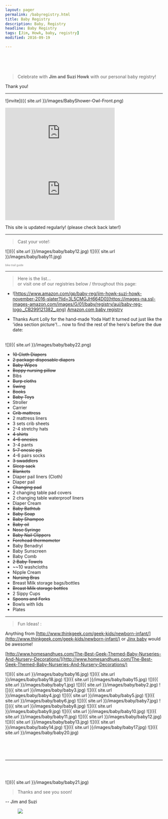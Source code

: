 ```yaml
---
layout: pager
permalink: /babyregistry.html
title: Baby Registry
description: Baby, Registry
headline: Baby Registry
tags: [Jim, Howk, baby, registry]
modified: 2016-09-19

---
```


<style>
  .cn-button {
    margin-top: -5em;
  }
</style>

<br>
<br>
<br>

> Celebrate with **Jim and Suzi Howk** with our personal baby registry!

Thank you!

---

![invite]({{ site.url }}/images/BabyShower-Owl-Front.png)

<iframe width="350" height="180" src="https://w2.countingdownto.com/1523399" frameborder="0"></iframe>
<iframe width="350" height="180" src="https://w2.countingdownto.com/1505786" frameborder="0"></iframe>

This site is updated regularly!
(please check back later!)

---

> Cast your vote!:

![]({{ site.url }}/images/baby/baby12.jpg) ![]({{ site.url }}/images/baby/baby11.jpg)
<script type="text/javascript" src="http://www.easypolls.net/ext/scripts/emPoll.js?p=57c650e1e4b06f1c7ffff8a2"></script><a class="OPP-powered-by" href="http://trailguide.net" style="text-decoration:none;"><div style="font: 9px arial; color: gray;">bike trail guide</div></a>

---

> Here is the list...  
or visit one of our registries below / throughout this page:

* ![https://www.amazon.com/gp/baby-reg/jim-howk-suzi-howk-november-2016-slater?lid=3L5CMGJH664D0](https://images-na.ssl-images-amazon.com/images/G/01/baby/registry/aui/baby-reg-logo._CB299121382_.png) [Amazon.com baby registry](https://www.amazon.com/gp/baby-reg/jim-howk-suzi-howk-november-2016-slater?lid=3L5CMGJH664D0)


* Thanks Aunt Lolly for the hand-made Yoda Hat! It turned out just like the 'idea section picture'!... now to find the rest of the hero's before the due date:
<br>
![]({{ site.url }}/images/baby/baby22.png)


* ~~10 Cloth Diapers~~
* ~~2 package disposable diapers~~
* ~~Baby Wipes~~
* ~~Boppy nursing pillow~~
* Bibs
* ~~Burp cloths~~
* ~~Swing~~
* ~~Books~~
* ~~Baby Toys~~
* Stroller
* Carrier
* ~~Crib mattress~~
* 2 mattress liners
* 3 sets crib sheets
* 2-4 stretchy hats
* ~~4 shirts~~
* ~~4-6 onesies~~
* 3-4 pants
* ~~5-7 onesie pjs~~
* 4-6 pairs socks
* ~~3 swaddlers~~
* ~~Sleep sack~~
* ~~Blankets~~
* Diaper pail liners (Cloth)
* Diaper pail
* ~~Changing pad~~
* 2 changing table pad covers
* 2 changing table waterproof liners
* Diaper Cream
* ~~Baby Bathtub~~
* ~~Baby Soap~~
* ~~Baby Shampoo~~
* ~~Baby oil~~
* ~~Nose Syringe~~
* ~~Baby Nail Clippers~~
* ~~Forehead thermometer~~
* Baby Benadryl
* Baby Sunscreen
* Baby Comb
* ~~2 Baby Towels~~
* ~~10 washcloths
* Nipple Cream
* ~~Nursing Bras~~
* Breast Milk storage bags/bottles
* ~~Breast Milk storage bottles~~
* 2 Sippy Cups
* ~~Spoons and Forks~~
* Bowls with lids
* Plates


---

> Fun Ideas! :

Anything from [http://www.thinkgeek.com/geek-kids/newborn-infant/](http://www.thinkgeek.com/geek-kids/newborn-infant/) or [Jinx baby](https://www.jinx.com/shop/cat/clothing/g/baby/) would be awesome!

[http://www.homesandhues.com/The-Best-Geek-Themed-Baby-Nurseries-And-Nursery-Decorations/](http://www.homesandhues.com/The-Best-Geek-Themed-Baby-Nurseries-And-Nursery-Decorations/)

![]({{ site.url }}/images/baby/baby16.jpg)
![]({{ site.url }}/images/baby/baby18.jpg)
![]({{ site.url }}/images/baby/baby15.jpg)
![]({{ site.url }}/images/baby/baby1.jpg)
![]({{ site.url }}/images/baby/baby2.jpg)
![]({{ site.url }}/images/baby/baby3.jpg)
![]({{ site.url }}/images/baby/baby4.jpg)
![]({{ site.url }}/images/baby/baby5.jpg)
![]({{ site.url }}/images/baby/baby6.jpg)
![]({{ site.url }}/images/baby/baby7.jpg)
![]({{ site.url }}/images/baby/baby8.jpg)
![]({{ site.url }}/images/baby/baby9.jpg)
![]({{ site.url }}/images/baby/baby10.jpg)
![]({{ site.url }}/images/baby/baby11.jpg)
![]({{ site.url }}/images/baby/baby12.jpg)
![]({{ site.url }}/images/baby/baby13.jpg)
![]({{ site.url }}/images/baby/baby14.jpg)
![]({{ site.url }}/images/baby/baby17.jpg)
![]({{ site.url }}/images/baby/baby20.jpg)  

<br>
<br>
<br>


---

<br>
<br>

![]({{ site.url }}/images/baby/baby21.jpg)

> Thanks and see you soon!

-- Jim and Suzi

<figure>
	<img src="../images/tuxninja.png">
</figure>
